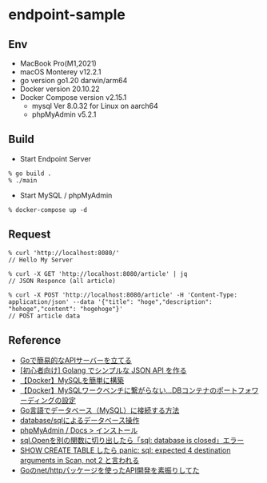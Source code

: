 # endpoint-sample

## Env

- MacBook Pro(M1,2021)
- macOS Monterey v12.2.1
- go version go1.20 darwin/arm64
- Docker version 20.10.22
- Docker Compose version v2.15.1
  - mysql  Ver 8.0.32 for Linux on aarch64
  - phpMyAdmin v5.2.1

## Build

- Start Endpoint Server

```shell
% go build .
% ./main
```

- Start MySQL / phpMyAdmin

```shell
% docker-compose up -d
```

## Request

```shell
% curl 'http://localhost:8080/'
// Hello My Server

% curl -X GET 'http://localhost:8080/article' | jq
// JSON Responce (all article)

% curl -X POST 'http://localhost:8080/article' -H 'Content-Type: application/json' --data '{"title": "hoge","description": "hohoge","content": "hogehoge"}'
// POST article data
```

## Reference

- [Goで簡易的なAPIサーバーを立てる](https://qiita.com/entaku0818/items/c29add790718c215381e)
- [[初心者向け] Golang でシンプルな JSON API を作る](https://zenn.dev/tatsurom/articles/golang-simple-json-api)
- [【Docker】MySQLを簡単に構築](https://zenn.dev/re24_1986/articles/153cdc5db96dc0)
- [【Docker】MySQLワークベンチに繋がらない…DBコンテナのポートフォワーディングの設定](https://qiita.com/ryuji-oda/items/c3ed1b86fe0c1f2b9058)
- [Go言語でデータベース（MySQL）に接続する方法](https://nishinatoshiharu.com/connect-go-database/)
- [database/sqlによるデータベース操作](https://www.wakuwakubank.com/posts/869-go-database-sql/#index_id5)
- [phpMyAdmin / Docs > インストール](https://docs.phpmyadmin.net/ja/latest/setup.html)
- [sql.Openを別の関数に切り出したら「sql: database is closed」エラー](https://qiita.com/obr-note/items/7e4cb141a86cb7c58388)
- [SHOW CREATE TABLE したら panic: sql: expected 4 destination arguments in Scan, not 2 と言われる](https://qiita.com/yuya_takeyama/items/ea688bba37d935e1e510)
- [Goのnet/httpパッケージを使ったAPI開発を素振りしてた](https://yuzu441.hateblo.jp/entry/2019/01/31/232445)